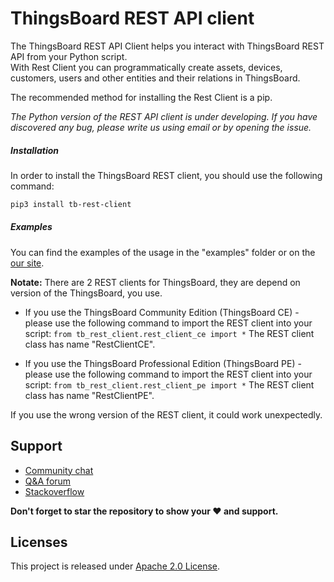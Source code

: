 # ThingsBoard REST API client


The ThingsBoard REST API Client helps you interact with ThingsBoard REST API from your Python script.  
With Rest Client you can programmatically create assets, devices, customers, users and other entities and their relations in ThingsBoard.

The recommended method for installing the Rest Client is a pip.  

*The Python version of the REST API client is under developing. If you have discovered any bug, please write us using email or by opening the issue.*

##### Installation 

In order to install the ThingsBoard REST client, you should use the following command:

```bash
pip3 install tb-rest-client
``` 

##### Examples 

You can find the examples of the usage in the "examples" folder or on the [our site](https://thingsboard.io/docs/reference/python-rest-client/).


**Notate:** There are 2 REST clients for ThingsBoard, they are depend on version of the ThingsBoard, you use.  

 - If you use the ThingsBoard Community Edition (ThingsBoard CE) - please use the following command to import the REST client into your script:
   `from tb_rest_client.rest_client_ce import *`
   The REST client class has name "RestClientCE".
   
 - If you use the ThingsBoard Professional Edition (ThingsBoard PE) - please use the following command to import the REST client into your script:
   `from tb_rest_client.rest_client_pe import *`
   The REST client class has name "RestClientPE".

If you use the wrong version of the REST client, it could work unexpectedly.

## Support

 - [Community chat](https://gitter.im/thingsboard/chat)
 - [Q&A forum](https://groups.google.com/forum/#!forum/thingsboard)
 - [Stackoverflow](http://stackoverflow.com/questions/tagged/thingsboard)
 
**Don't forget to star the repository to show your ❤️ and support.**

## Licenses

This project is released under [Apache 2.0 License](./LICENSE).